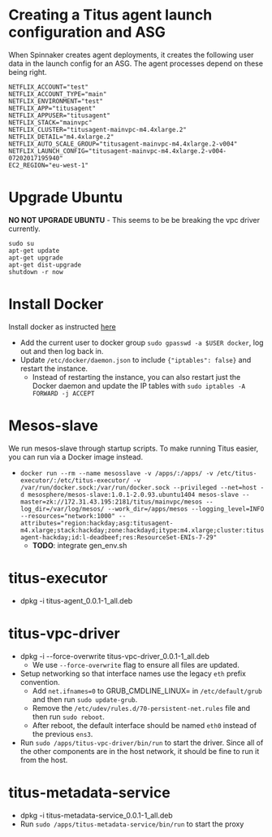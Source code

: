 # Creating a Titus agent launch configuration and ASG
When Spinnaker creates agent deployments, it creates the following user data in the launch config for an ASG. The
agent processes depend on these being right.
```
NETFLIX_ACCOUNT="test"
NETFLIX_ACCOUNT_TYPE="main"
NETFLIX_ENVIRONMENT="test"
NETFLIX_APP="titusagent"
NETFLIX_APPUSER="titusagent"
NETFLIX_STACK="mainvpc"
NETFLIX_CLUSTER="titusagent-mainvpc-m4.4xlarge.2"
NETFLIX_DETAIL="m4.4xlarge.2"
NETFLIX_AUTO_SCALE_GROUP="titusagent-mainvpc-m4.4xlarge.2-v004"
NETFLIX_LAUNCH_CONFIG="titusagent-mainvpc-m4.4xlarge.2-v004-07202017195940"
EC2_REGION="eu-west-1"
```

# Upgrade Ubuntu
**NO NOT UPGRADE UBUNTU** - This seems to be be breaking the vpc driver currently.
```
sudo su
apt-get update
apt-get upgrade
apt-get dist-upgrade
shutdown -r now
```

# Install Docker
Install docker as instructed [here](https://docs.docker.com/engine/installation/linux/docker-ce/ubuntu/#install-using-the-repository)

* Add the current user to docker group `sudo gpasswd -a $USER docker`, log out and then log back in.
* Update `/etc/docker/daemon.json` to include `{"iptables": false}` and restart the instance.
    * Instead of restarting the instance, you can also restart just the Docker daemon and update the IP tables with `sudo iptables -A FORWARD -j ACCEPT`

# Mesos-slave
We run mesos-slave through startup scripts. To make running Titus easier, you can run via a Docker image instead.

* `docker run --rm --name mesosslave -v /apps/:/apps/ -v /etc/titus-executor/:/etc/titus-executor/ -v /var/run/docker.sock:/var/run/docker.sock --privileged --net=host -d mesosphere/mesos-slave:1.0.1-2.0.93.ubuntu1404 mesos-slave --master=zk://172.31.43.195:2181/titus/mainvpc/mesos --log_dir=/var/log/mesos/ --work_dir=/apps/mesos --logging_level=INFO --resources="network:1000" --attributes="region:hackday;asg:titusagent-m4.xlarge;stack:hackday;zone:hackdayd;itype:m4.xlarge;cluster:titusagent-hackday;id:l-deadbeef;res:ResourceSet-ENIs-7-29"`
    * **TODO**: integrate gen_env.sh 

# titus-executor
* dpkg -i titus-agent_0.0.1-1_all.deb

# titus-vpc-driver
* dpkg -i --force-overwrite titus-vpc-driver_0.0.1-1_all.deb
    * We use `--force-overwrite` flag to ensure all files are updated.
* Setup networking so that interface names use the legacy `eth` prefix convention.
    * Add `net.ifnames=0` to GRUB_CMDLINE_LINUX= in `/etc/default/grub` and then run `sudo update-grub`.
    * Remove the `/etc/udev/rules.d/70-persistent-net.rules` file and then run `sudo reboot`.
    * After reboot, the default interface should be named `eth0` instead of the previous `ens3`.
* Run `sudo /apps/titus-vpc-driver/bin/run` to start the driver. Since all of the other
  components are in the host network, it should be fine to run it from the host.

# titus-metadata-service
* dpkg -i titus-metadata-service_0.0.1-1_all.deb
* Run `sudo /apps/titus-metadata-service/bin/run` to start the proxy
